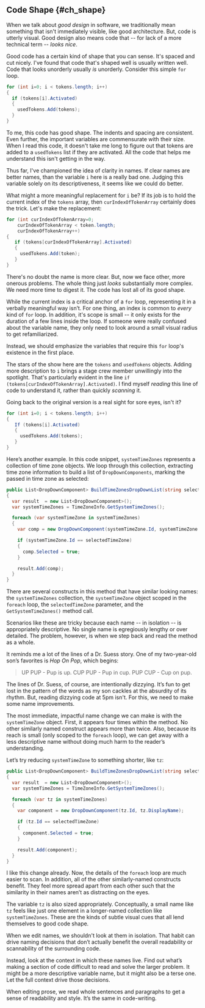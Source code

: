## Code Shape {#ch_shape}

When we talk about _good design_ in software, we traditionally mean something that isn't immediately visible, like good architecture. But, code is utterly visual. Good design also means code that -- for lack of a more technical term -- _looks nice_.

Good code has a certain kind of shape that you can sense. It's spaced and cut nicely. 
I've found that code that's shaped well is usually written well. Code that looks unorderly usually _is_ unorderly. Consider this simple `for` loop.

```C#
for (int i=0; i < tokens.length; i++)
{
  if (tokens[i].Activated)
  {
    usedTokens.Add(tokens);
  }
}
```

To me, this code has good shape. The indents and spacing are consistent. Even further, the  important variables are commensurate with their size. When I read this code, it doesn't take me long to figure out that tokens are added to a `usedTokens` list if they are activated. All the code that helps me understand this isn't getting in the way.

Thus far, I've championed the idea of clarity in names. If clear names are better names, than the variable `i` here is a really bad one. Judging this variable solely on its descriptiveness, it seems like we could do better.

What might a more meaningful replacement for `i` be? If its job is to hold the current index of the `tokens` array, then `curIndexOfTokenArray` certainly does the trick. Let's make the replacement:

```C#
for (int curIndexOfTokenArray=0; 
	curIndexOfTokenArray < token.length; 
	curIndexOfTokenArray++)
{
   if (tokens[curIndexOfTokenArray].Activated)
   {
     usedTokens.Add(token);
   }
}
```

There's no doubt the name is more clear. But, now we face other, more onerous problems. The whole thing just _looks_ substantially more complex. We need more time to digest it. The code has lost all of its good shape.

While the current index is a critical anchor of a `for` loop, representing it in a verbally meaningful way isn’t. For one thing, an index is common to _every_ kind of `for` loop. In addition, it's scope is small -- it only exists for the duration of a few lines inside the loop. If someone were really confused about the variable name, they only need to look around a small visual radius to get refamiliarized.

Instead, we should emphasize the variables that require this `for` loop's existence in the first place. 

The stars of the show here are the `tokens` and `usedTokens` objects. Adding more description to `i`  brings a stage crew member unwillingly into the spotlight. That's particularly evident in the line `if (tokens[curIndexOfTokenArray].Activated)`.  I find myself _reading_ this line of code to understand it, rather than quickly _scanning_ it.

Going back to the original version is a real sight for sore eyes, isn't it?

```C#
for (int i=0; i < tokens.length; i++)
{
   If (tokens[i].Activated)
   {
     usedTokens.Add(tokens);
   }
}
```

Here’s another example. In this code snippet, `systemTimeZones` represents a collection of time zone objects. We loop through this collection, extracting time zone information to build a list of `DropDownComponents`, marking the passed in time zone as selected:

```C#
public List<DropDownComponent> BuildTimeZonesDropDownList(string selectedTimeZone)
{
  var result  = new List<DropDownComponent>();
  var systemTimeZones = TimeZoneInfo.GetSystemTimeZones();

  foreach (var systemTimeZone in systemTimeZones)
  {
    var comp = new DropDownComponent(systemTimeZone.Id, systemTimeZone.DisplayName);

    if (systemTimeZone.Id == selectedTimeZone)
    {
      comp.Selected = true;
    }

    result.Add(comp);
  }
}
```

There are several constructs in this method that have similar looking names: the `systemTimeZones` collection, the `systemTimeZone` object scoped in the `foreach` loop, the `selectedTimeZone` parameter, and the `GetSystemTimeZones()` method call. 

Scenarios like these are tricky because each name -- in isolation -- is appropriately descriptive. No single name is egregiously lengthy or over detailed. The problem, however, is when we step back and read the method as a whole.

It reminds me a lot of the lines of a Dr. Suess story. One of my two-year-old son’s favorites is _Hop On Pop_, which begins:

> UP PUP - Pup is up. 
> CUP PUP - Pup in cup. 
> PUP CUP - Cup on pup.

The lines of Dr. Suess, of course, are intentionally dizzying. It’s fun to get lost in the pattern of the words as my son cackles at the absurdity of its rhythm. But, reading dizzying code at 5pm isn't. For this, we need to make some name improvements.

The most immediate, impactful name change we can make is with the `systemTimeZone` object. First, it appears four times within the method. No other similarly named construct appears more than twice. Also, because its reach is small (only scoped to the `foreach` loop), we can get away with a less descriptive name without doing much harm to the reader’s understanding. 

Let’s try reducing `systemTimeZone` to something shorter, like `tz`:

```C#
public List<DropDownComponent> BuildTimeZonesDropDownList(string selectedTimeZone)
{
  var result  = new List<DropDownComponent>();
  var systemTimeZones = TimeZoneInfo.GetSystemTimeZones();

  foreach (var tz in systemTimeZones)
  {
    var component = new DropDownComponent(tz.Id, tz.DisplayName);

    if (tz.Id == selectedTimeZone)
    {
      component.Selected = true;
    }

    result.Add(component);
  }
}
```

I like this change already. Now, the details of the `foreach` loop are much easier to scan. In addition, all of the other similarly-named constructs benefit. They feel more spread apart from each other such that the similarity in their names aren’t as distracting on the eyes.

The variable `tz` is also sized appropriately. Conceptually, a small name like `tz` feels like just one element in a longer-named collection like `systemTimeZones`. These are the kinds of subtle visual cues that all lend themselves to good code shape.

When we edit names, we shouldn't look at them in isolation. That habit can drive naming decisions that don’t actually benefit the overall readability or scannability of the surrounding code.

Instead, look at the context in which these names live. Find out what’s making a section of code difficult to read and solve the larger problem. It might be a more descriptive variable name, but it might also be a terse one. Let the full context drive those decisions.

When editing prose, we read whole sentences and paragraphs to get a sense of readability and style. It’s the same in code-writing.

